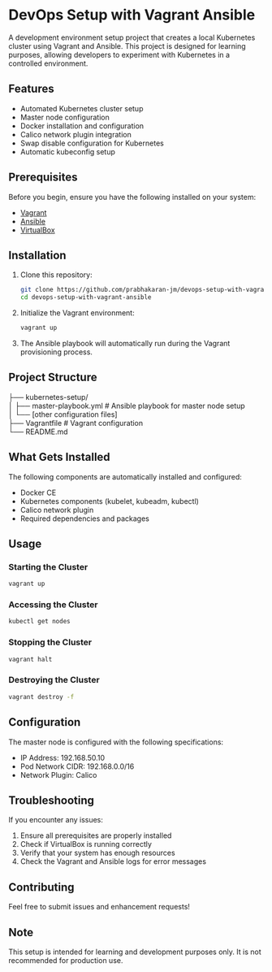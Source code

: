 # DevOps Setup with Vagrant Ansible

A development environment setup project that creates a local Kubernetes cluster using Vagrant and Ansible. This project is designed for learning purposes, allowing developers to experiment with Kubernetes in a controlled environment.

## Features

- Automated Kubernetes cluster setup
- Master node configuration
- Docker installation and configuration
- Calico network plugin integration
- Swap disable configuration for Kubernetes
- Automatic kubeconfig setup

## Prerequisites

Before you begin, ensure you have the following installed on your system:
- [Vagrant](https://www.vagrantup.com/downloads)
- [Ansible](https://docs.ansible.com/ansible/latest/installation_guide/intro_installation.html)
- [VirtualBox](https://www.virtualbox.org/wiki/Downloads)

## Installation

1. Clone this repository:
    ```bash
    git clone https://github.com/prabhakaran-jm/devops-setup-with-vagrant-ansible.git
    cd devops-setup-with-vagrant-ansible
    ```

2. Initialize the Vagrant environment:
    ```bash
    vagrant up
    ```

3. The Ansible playbook will automatically run during the Vagrant provisioning process.

## Project Structure

├── kubernetes-setup/  
│ ├── master-playbook.yml # Ansible playbook for master node setup  
│ └── [other configuration files]  
├── Vagrantfile # Vagrant configuration  
└── README.md  


## What Gets Installed

The following components are automatically installed and configured:
- Docker CE
- Kubernetes components (kubelet, kubeadm, kubectl)
- Calico network plugin
- Required dependencies and packages

## Usage

### Starting the Cluster   

```bash
vagrant up
```

### Accessing the Cluster


```bash
kubectl get nodes
```         

### Stopping the Cluster
```bash
vagrant halt
```

### Destroying the Cluster
```bash
vagrant destroy -f
```

## Configuration

The master node is configured with the following specifications:
- IP Address: 192.168.50.10
- Pod Network CIDR: 192.168.0.0/16
- Network Plugin: Calico

## Troubleshooting

If you encounter any issues:
1. Ensure all prerequisites are properly installed
2. Check if VirtualBox is running correctly
3. Verify that your system has enough resources
4. Check the Vagrant and Ansible logs for error messages

## Contributing

Feel free to submit issues and enhancement requests!

## Note

This setup is intended for learning and development purposes only. It is not recommended for production use.



